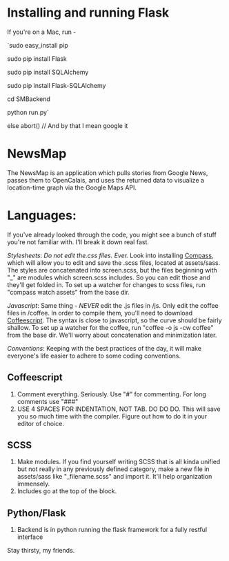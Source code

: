 Installing and running Flask
============================
If you're on a Mac, run - 

`sudo easy_install pip

sudo pip install Flask

sudo pip install SQLAlchemy

sudo pip install Flask-SQLAlchemy

cd SMBackend

python run.py`

else abort() // And by that I mean google it

NewsMap
=======

The NewsMap is an application which pulls stories from Google News, passes them to OpenCalais, and uses the returned data to visualize a location-time graph via the Google Maps API.

Languages:
==========

If you've already looked through the code, you might see a bunch of stuff you're not familiar with. I'll break it down real fast. 

_Stylesheets_: _Do not edit the.css files. Ever._ Look into installing [Compass](http://compass-style.org/), which will allow you to edit and save the .scss files, located at assets/sass. The styles are concatenated into screen.scss, but the files beginning with "_" are modules which screen.scss includes. So you can edit those and they'll get folded in. To set up a watcher for changes to scss files, run "compass watch assets" from the base dir.

_Javascript_: Same thing - _NEVER_ edit the .js files in /js. Only edit the coffee files in /coffee. In order to compile them, you'll need to download [Coffeescript](http://coffeescript.org/). The syntax is close to javascript, so the curve should be fairly shallow. To set up a watcher for the coffee, run "coffee -o js -cw coffee" from the base dir. We'll worry about concatenation and minimization later. 

_Conventions_: Keeping with the best practices of the day, it will make everyone's life easier to adhere to some coding conventions.

## Coffeescript 

1. Comment everything. Seriously. Use "#" for commenting. For long comments use "###"
2. USE 4 SPACES FOR INDENTATION, NOT TAB. DO DO DO. This will save you so much time with the compiler. Figure out how to do it in your editor of choice.

## SCSS

1. Make modules. If you find yourself writing SCSS that is all kinda unified but not really in any previously defined category, make a new file in assets/sass like "_filename.scss" and import it. It'll help organization immensely.
2. Includes go at the top of the block.

## Python/Flask
1. Backend is in python running the flask framework for a fully restful interface


Stay thirsty, my friends.
